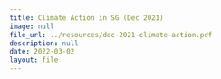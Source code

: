 ```yaml
---
title: Climate Action in SG (Dec 2021)
image: null
file_url: ../resources/dec-2021-climate-action.pdf
description: null
date: 2022-03-02
layout: file
---
```

  
